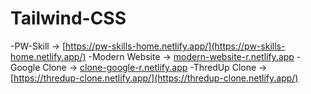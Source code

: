 # Tailwind-CSS
-PW-Skill -> [https://pw-skills-home.netlify.app/](https://pw-skills-home.netlify.app/)
-Modern Website -> [modern-website-r.netlify.app](modern-website-r.netlify.app)
-Google Clone -> [clone-google-r.netlify.app](clone-google-r.netlify.app)
-ThredUp Clone -> [https://thredup-clone.netlify.app/](https://thredup-clone.netlify.app/)
